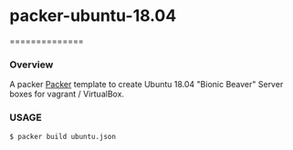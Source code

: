 # packer-ubuntu-18.04
==============
### Overview

A packer [Packer](https://packer.io/) template to create Ubuntu 18.04 "Bionic Beaver" Server boxes for vagrant / VirtualBox.

### USAGE

    $ packer build ubuntu.json
